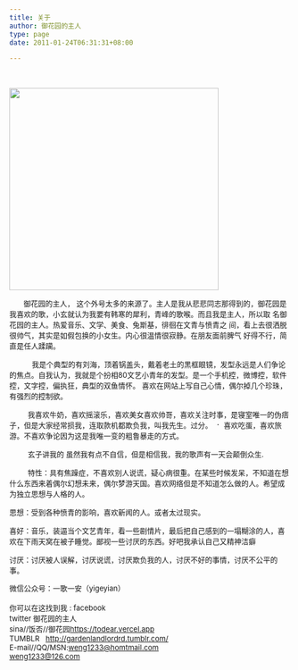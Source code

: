 ```yaml
---
title: 关于
author: 御花园的主人
type: page
date: 2011-01-24T06:31:31+08:00

---
```

&nbsp;

<span style="font-size: xx-large;"><strong><a href="https://todear.vercel.app/about/http_imgload-5/" rel="attachment wp-att-988"><img class="aligncenter size-full wp-image-988" src="/wp-content/uploads/2011/01/http_imgload-1.jpg" alt="" width="375" height="362" /></a><br /> </strong></span>

<p style="text-align: left;">
  <span style="font-size: small;">       御花园的主人， 这个外号太多的来源了。主人是我从悲悲同志那得到的，御花园是我喜欢的歌，小玄就认为我要有韩寒的犀利，青峰的歌喉。而且我是主人，所以取 名御花园的主人。热爱音乐、文学、美食、兔斯基，徘徊在文青与愤青之 间，看上去很洒脱很帅气，其实是如假包换的小女生。内心很温情很寂静。在朋友面前脾气 好得不行，简直是任人蹂躏。</span>
</p>

<p style="text-align: left;">
  <span style="font-size: small;">           我是个典型的有刘海，顶着锅盖头，戴着老土的黑框眼镜，发型永远是人们争论的焦点。自我认为，我就是个扮相80文艺小青年的发型。是一个手机控，微博控，软件控，文字控，偏执狂，典型的双鱼情怀。 喜欢在网站上写自己心情，偶尔掉几个珍珠，有强烈的控制欲。</span>
</p>

<p style="text-align: left;">
  <span style="font-size: small;">         我喜欢牛奶，喜欢摇滚乐，喜欢美女喜欢帅哥，喜欢关注时事，是寝室唯一的伪痞子，但是大家经常损我，连取款机都欺负我，叫我先生。过分。 <img src="/smilies/我的.gif" alt="：cry：" class="wp-smiley" style="height: 1em; max-height: 1em;" /> 喜欢吃蛋，喜欢旅游。不喜欢争论因为这是我唯一变的粗鲁暴走的方式。</span>
</p>

<p style="text-align: left;">
  <span style="font-size: small;">         玄子讲我的 虽然我有点不自信，但是相信我，我的歌声有一天会颠倒众生.</span>
</p>

<span style="font-size: small;">         特性：具有焦躁症，不喜欢别人说谎，疑心病很重。在某些时候发呆，不知道在想什么东西来着偶尔幻想未来，偶尔梦游天国。喜欢网络但是不知道怎么做的人。希望成为独立思想与人格的人。</span>

<span style="font-size: small;">思想：受到各种愤青的影响，喜欢新闻的人。或者太过现实。</span>

<span style="font-size: small;">喜好：音乐，装逼当个文艺青年，看一些剧情片，最后把自己感到的一塌糊涂的人，喜欢在下雨天窝在被子睡觉。鄙视一些讨厌的东西。好吧我承认自己又精神洁癖</span>

<span style="font-size: small;">讨厌：讨厌被人误解，讨厌说谎，讨厌欺负我的人，讨厌不好的事情，讨厌不公平的事。</span>

<span style="font-size: small;"><span style="line-height: 19.5px;">微信公众号：一歌一安（yigeyian）</span></span>

<span style="font-size: small;">你可以在这找到我 : facebook</span>  
 <span style="font-size: small;">twitter 御花园的主人</span>  
 <span style="font-size: small;">sina//饭否//御花园<a href="http://landlord.tk" target="_blank">https://todear.vercel.app<br /> </a>TUMBLR   <a href="http://gardenlandlord.tumblr.com/" target="_blank">http://gardenlandlordrd.tumblr.com/<br /> </a>E-mail//QQ/MSN:weng1233@homtmail.com</span>  
 <span style="font-size: small;">weng1233@126.com</span>